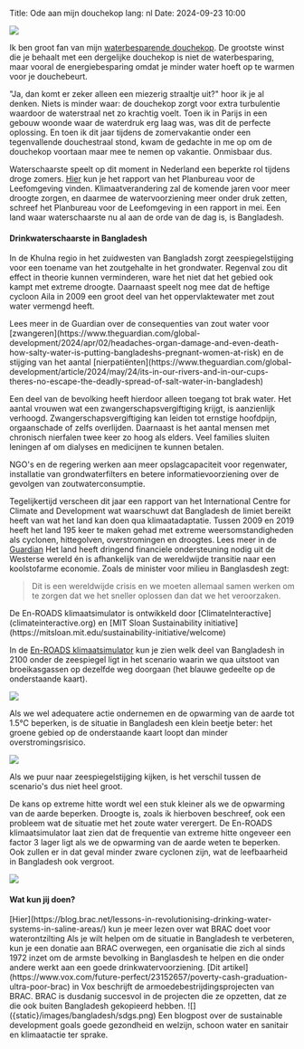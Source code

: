 Title: Ode aan mijn douchekop
lang: nl
Date: 2024-09-23 10:00

![]({static}/images/bangladesh/douchekop.jpeg)


Ik ben groot fan van mijn [waterbesparende douchekop](https://www.groene-energiewinkel.nl/62010020--douchekop-waterbesp--best-saver-3-8l-min-wit.html?_globalsearch=douchekop). De grootste winst die je behaalt met een dergelijke douchekop is niet de waterbesparing, maar vooral de energiebesparing omdat je minder water hoeft op te warmen voor je douchebeurt.

"Ja, dan komt er zeker alleen een miezerig straaltje uit?" hoor ik je al denken. Niets is minder waar: de douchekop zorgt voor extra turbulentie waardoor de waterstraal net zo krachtig voelt. Toen ik in Parijs in een gebouw woonde waar de waterdruk erg laag was, was dit de perfecte oplossing. En toen ik dit jaar tijdens de zomervakantie onder een tegenvallende douchestraal stond, kwam de gedachte in me op om de douchekop voortaan maar mee te nemen op vakantie. Onmisbaar dus.

Waterschaarste speelt op dit moment in Nederland een beperkte rol tijdens droge zomers.
<side-block>
    <side-content>
  [Hier](https://www.pbl.nl/publicaties/klimaatrisicos-in-nederland) kun je het rapport van het Planbureau voor de Leefomgeving vinden.
     </side-content>
</side-block>
Klimaatverandering zal de komende jaren voor meer droogte zorgen, en daarmee de watervoorziening meer onder druk zetten, schreef het Planbureau voor de Leefomgeving in een rapport in mei. Een land waar waterschaarste nu al aan de orde van de dag is, is Bangladesh.

#### Drinkwaterschaarste in Bangladesh

In de Khulna regio in het zuidwesten van Bangladsh zorgt zeespiegelstijging voor een toename van het zoutgehalte in het grondwater. Regenval zou dit effect in theorie kunnen verminderen, ware het niet dat het gebied ook kampt met extreme droogte. Daarnaast speelt nog mee dat de heftige cycloon Aila in 2009 een groot deel van het oppervlaktewater met zout water vermengd heeft.

<side-block>
    <side-content>
    Lees meer in de Guardian over de consequenties van zout water voor [zwangeren](https://www.theguardian.com/global-development/2024/apr/02/headaches-organ-damage-and-even-death-how-salty-water-is-putting-bangladeshs-pregnant-women-at-risk) en de stijging van het aantal [nierpatiënten](https://www.theguardian.com/global-development/article/2024/may/24/its-in-our-rivers-and-in-our-cups-theres-no-escape-the-deadly-spread-of-salt-water-in-bangladesh)
     </side-content>
</side-block>

Een deel van de bevolking heeft hierdoor alleen toegang tot brak water. Het aantal vrouwen wat een zwangerschapsvergiftiging krijgt, is aanzienlijk verhoogd. Zwangerschapsvergiftiging kan leiden tot ernstige hoofdpijn, orgaanschade of zelfs overlijden. Daarnaast is het aantal mensen met chronisch nierfalen twee keer zo hoog als elders. Veel families sluiten leningen af om dialyses en medicijnen te kunnen betalen.

NGO's en de regering werken aan meer opslagcapaciteit voor regenwater, installatie van grondwaterfilters en betere informatievoorziening over de gevolgen van zoutwaterconsumptie.

Tegelijkertijd verscheen dit jaar een rapport van het International Centre for Climate and Development wat waarschuwt dat Bangladesh de limiet bereikt heeft van wat het land kan doen qua klimaatadaptatie. Tussen 2009 en 2019 heeft het land 195 keer te maken gehad met extreme weersomstandigheden als cyclonen, hittegolven, overstromingen en droogtes.
<side-block>
    <side-content>
    Lees meer in de [Guardian](https://www.theguardian.com/global-development/2024/feb/28/why-bangladesh-is-running-out-of-options-in-the-face-of-extreme-weather)
     </side-content>
</side-block>
 Het land heeft dringend financiele ondersteuning nodig uit de Westerse wereld én is afhankelijk van de wereldwijde transitie naar een koolstofarme economie. Zoals de minister voor milieu in Banglasdesh zegt:

 >Dit is een wereldwijde crisis en we moeten allemaal samen werken om te zorgen dat we het sneller oplossen dan dat we het veroorzaken.

<side-block>
    <side-content>
      De En-ROADS klimaatsimulator is ontwikkeld door [ClimateInteractive](climateinteractive.org) en [MIT Sloan Sustainability initiative](https://mitsloan.mit.edu/sustainability-initiative/welcome)
    </side-content>
</side-block>

In de [En-ROADS klimaatsimulator](https://en-roads.climateinteractive.org/scenario.html?v=24.9.0) kun je zien welk deel van Bangladesh in 2100 onder de zeespiegel ligt in het scenario waarin we qua uitstoot van broeikasgassen op dezelfde weg doorgaan (het blauwe gedeelte op de onderstaande kaart).

![]({static}/images/bangladesh/risk.png)

Als we wel adequatere actie ondernemen en de opwarming van de aarde tot 1.5°C beperken, is de situatie in Bangladesh een klein beetje beter: het groene gebied op de onderstaande kaart loopt dan minder overstromingsrisico.

![]({static}/images/bangladesh/risk_2.png)

Als we puur naar zeespiegelstijging kijken, is het verschil tussen de scenario's dus niet heel groot.

De kans op extreme hitte wordt wel een stuk kleiner als we de opwarming van de aarde beperken. Droogte is, zoals ik hierboven beschreef, ook een probleem wat de situatie met het zoute water verergert. De En-ROADS klimaatsimulator laat zien dat de frequentie van extreme hitte ongeveer een factor 3 lager ligt als we de opwarming van de aarde weten te beperken. Ook zullen er in dat geval minder zware cyclonen zijn, wat de leefbaarheid in Bangladesh ook vergroot.

![]({static}/images/bangladesh/hitte.png)

#### Wat kun jij doen?

<side-block>
    <side-content>
    [Hier](https://blog.brac.net/lessons-in-revolutionising-drinking-water-systems-in-saline-areas/) kun je meer lezen over wat BRAC doet voor waterontzilting
     </side-content>
</side-block>
Als je wilt helpen om de situatie in Bangladesh te verbeteren, kun je een donatie aan BRAC overwegen, een organisatie die zich al sinds 1972 inzet om de armste bevolking in Banglasdesh te helpen en die onder andere werkt aan een goede drinkwatervoorziening.
<side-block>
    <side-content>
      [Dit artikel](https://www.vox.com/future-perfect/23152657/poverty-cash-graduation-ultra-poor-brac) in Vox beschrijft de armoedebestrijdingsprojecten van BRAC.
    </side-content>
</side-block>
BRAC is dusdanig succesvol in de projecten die ze opzetten, dat ze die ook buiten Bangladesh gekopieerd hebben.


<side-block>
    <side-content>
    ![]({static}/images/bangladesh/sdgs.png)
Een blogpost over de sustainable development goals goede gezondheid en welzijn, schoon water en sanitair en klimaatactie ter sprake.
     </side-content>
</side-block>
